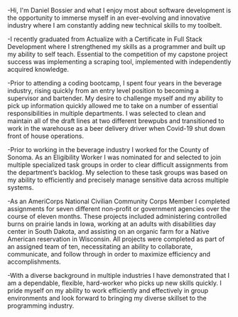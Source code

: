 -Hi, I'm Daniel Bossier and what I enjoy most about software development is the opportunity to immerse myself in an ever-evolving and innovative industry where I am constantly adding new technical skills to my toolbelt.

-I recently graduated from Actualize with a Certificate in Full Stack Development where I strengthened my skills as a programmer and built up my ability to self teach. Essential to the competition of my capstone project success was implementing a scraping tool, implemented with independently acquired knowledge.

-Prior to attending a coding bootcamp, I spent four years in the beverage industry, rising quickly from an entry level position to becoming a supervisor and bartender. My desire to challenge myself and my ability to pick up information quickly allowed me to take on a number of essential responsibilities in multiple departments. I was selected to clean and maintain all of the draft lines at two different brewpubs and transitioned to work in the warehouse as a beer delivery driver when Covid-19 shut down front of house operations.

-Prior to working in the beverage industry I worked for the County of Sonoma. As an Eligibility Worker I was nominated for and selected to join multiple specialized task groups in order to clear difficult assignments from the department’s backlog. My selection to these task groups was based on my ability to efficiently and precisely manage sensitive data across multiple systems.

-As an AmeriCorps National Civilian Community Corps Member I completed assignments for seven different non-profit or government agencies over the course of eleven months. These projects included administering controlled burns on prairie lands in Iowa, working at an adults with disabilities day center in South Dakota, and assisting on an organic farm for a Native American reservation in Wisconsin. All projects were completed as part of an assigned team of ten, necessitating an ability to collaborate, communicate, and follow through in order to maximize efficiency and accomplishments.

-With a diverse background in multiple industries I have demonstrated that I am a dependable, flexible, hard-worker who picks up new skills quickly. I pride myself on my ability to work efficiently and effectively in group environments and look forward to bringing my diverse skillset to the programming industry.
